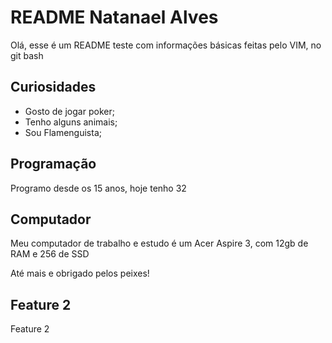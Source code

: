 # README Natanael Alves

Olá, esse é um README teste com informações básicas feitas pelo VIM, no git bash

## Curiosidades

- Gosto de jogar poker;
- Tenho alguns animais;
- Sou Flamenguista;

## Programação

Programo desde os 15 anos, hoje tenho 32

## Computador

Meu computador de trabalho e estudo é um Acer Aspire 3, com 12gb de RAM e 256 de SSD

Até mais e obrigado pelos peixes!

## Feature 2

Feature 2

